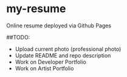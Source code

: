 # my-resume
Online resume deployed via Github Pages

##TODO:

- Upload current photo (professional photo)
- Update README and repo description
- Work on Developer Portfolio
- Work on Artist Portfolio